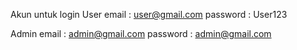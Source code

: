 Akun untuk login
User
  email      : user@gmail.com
  password   : User123

Admin
  email       : admin@gmail.com
  password    : admin@gmail.com
